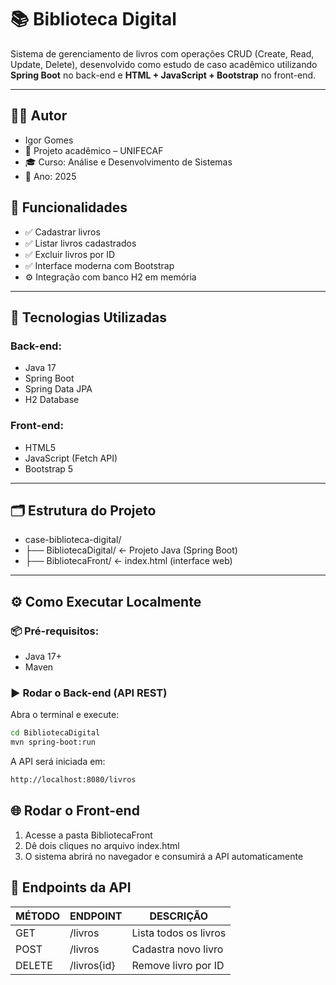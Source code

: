 # 📚 Biblioteca Digital

Sistema de gerenciamento de livros com operações CRUD (Create, Read, Update, Delete), desenvolvido como estudo de caso acadêmico utilizando **Spring Boot** no back-end e **HTML + JavaScript + Bootstrap** no front-end.

---

## 🧑‍💻 Autor
- Igor Gomes
- 📘 Projeto acadêmico – UNIFECAF
- 🎓 Curso: Análise e Desenvolvimento de Sistemas
- 📅 Ano: 2025

## 🚀 Funcionalidades

- ✅ Cadastrar livros
- ✅ Listar livros cadastrados
- ✅ Excluir livros por ID
- ✅ Interface moderna com Bootstrap
- ⚙️ Integração com banco H2 em memória

---

## 🧱 Tecnologias Utilizadas

### Back-end:
- Java 17
- Spring Boot
- Spring Data JPA
- H2 Database

### Front-end:
- HTML5
- JavaScript (Fetch API)
- Bootstrap 5

---

## 🗂 Estrutura do Projeto
- case-biblioteca-digital/
- ├── BibliotecaDigital/ ← Projeto Java (Spring Boot)
- ├── BibliotecaFront/ ← index.html (interface web)

---

## ⚙️ Como Executar Localmente

### 📦 Pré-requisitos:
- Java 17+
- Maven

### ▶️ Rodar o Back-end (API REST)

Abra o terminal e execute:

```bash
cd BibliotecaDigital
mvn spring-boot:run
```

A API será iniciada em:
```bash
http://localhost:8080/livros
```

## 🌐 Rodar o Front-end
01. Acesse a pasta BibliotecaFront
02. Dê dois cliques no arquivo index.html
03. O sistema abrirá no navegador e consumirá a API automaticamente

## 🔁 Endpoints da API
| MÉTODO   | ENDPOINT     | DESCRIÇÃO             |
|----------|--------------|-----------------------|
| GET      | /livros      | Lista todos os livros |
| POST     | /livros      | Cadastra novo livro   |
| DELETE   | /livros{id}  | Remove livro por ID   |

